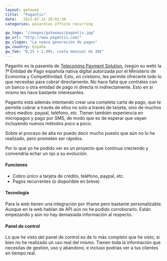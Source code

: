 ```yaml
---
layout: gateway
title:  "Pagantis"
date:   2013-07-15 20:02:36
categories: pasarelas offsite recurring

gw_logo: "/images/gateways/pagantis.jpg"
gw_url: "http://www.pagantis.com/"
gw_slogan: "La nueva generación de pagos"
gw_country: España
gw_fee: "0,25 + 2,49%, cuota mensual de 30€"
---
```


Pagantis es la pasarela de [Telecoming Payment Solution](http://www.telecoming.com/payment/), (según su web) la 1ª Entidad de Pago española nativa digital autorizada por el Ministerio de Economía y Competitividad. Esto, _en cristiano_, les permite ofrecerte todo lo que necesitas para cobrar directamente. No hace falta que contrates con un banco o otra entidad de pago ni directa ni indirectamente. Esto en si mismo les hace bastante interesantes.

Pagantis está además intentando crear una completa carta de pago, que te permite cobrar a través de ellos no solo a través de tarjeta, sino de muchos otros medios: paypal, teléfono, etc. Tienen también experiencia en micropagos y pago por SMS, de modo que es de esperar que vayan incluyendo nuevos métodos poco a poco.

Sobre el proceso de alta no puedo decir mucho puesto que aún no lo he realizado, pero prometen ser rápidos.

Por lo que yo he podido ver es un proyecto que continua creciendo y convendría echar un ojo a su evolución. 


#### Funciones

- Cobro único a tarjeta de crédito, teléfono, paypal, etc.
- Pagos recurrentes (o disponible en breve)

#### Tecnología

Para la web tienen una integración por iframe pero bastante personalizable. Aunque en la web hablan de API aún no he podido corroborarlo. Están empezando y aún no hay demasiada información al respecto.


#### Panel de control

Lo que he visto del panel de control es de lo más completo que he visto, si bien no he realizado un uso real del mismo. Tienen toda la información que necesitas de gestión, uso y abandono, e incluso podrías ver a tus clientes en tiempo real.
